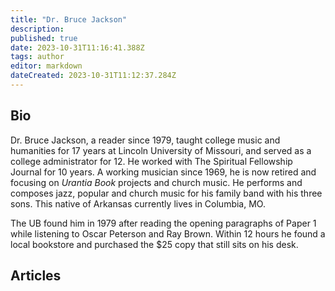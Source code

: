 ```yaml
---
title: "Dr. Bruce Jackson"
description:
published: true
date: 2023-10-31T11:16:41.388Z
tags: author
editor: markdown
dateCreated: 2023-10-31T11:12:37.284Z
---
```


## Bio

Dr. Bruce Jackson, a reader since 1979, taught college music and humanities for 17 years at Lincoln University of Missouri, and served as a college administrator for 12. He worked with The Spiritual Fellowship Journal for 10 years. A working musician since 1969, he is now retired and focusing on _Urantia Book_ projects and church music. He performs and composes jazz, popular and church music for his family band with his three sons. This native of Arkansas currently lives in Columbia, MO.

The UB found him in 1979 after reading the opening paragraphs of Paper 1 while listening to Oscar Peterson and Ray Brown. Within 12 hours he found a local bookstore and purchased the $25 copy that still sits on his desk.

## Articles

